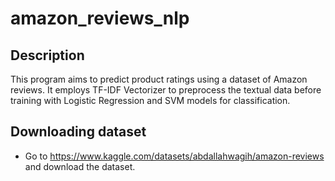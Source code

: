 # amazon_reviews_nlp
## Description
This program aims to predict product ratings using a dataset of Amazon reviews. It employs TF-IDF Vectorizer to preprocess the textual data before training with Logistic Regression and SVM models for classification.


## Downloading dataset
- Go to https://www.kaggle.com/datasets/abdallahwagih/amazon-reviews and download the dataset.
